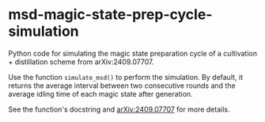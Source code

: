 # msd-magic-state-prep-cycle-simulation
Python code for simulating the magic state preparation cycle of a cultivation + distillation scheme from arXiv:2409.07707.

Use the function `simulate_msd()` to perform the simulation. By default, it returns the average interval between two consecutive rounds and the average idling time of each magic state after generation.

See the function's docstring and [arXiv:2409.07707](https://arxiv.org/abs/2409.07707) for more details.
